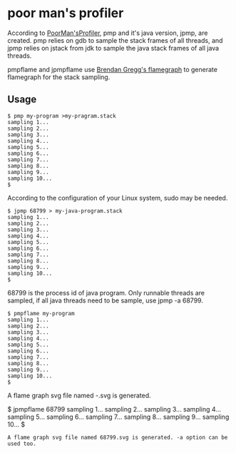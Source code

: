 # poor man's profiler

According to [PoorMan'sProfiler](http://poormansprofiler.org), pmp and it's
java version, jpmp, are created. pmp relies on gdb to sample the stack frames
of all threads, and jpmp relies on jstack from jdk to sample the java stack
frames of all java threads.

pmpflame and jpmpflame use [Brendan Gregg's flamegraph](https://github.com/brendangregg/FlameGraph)
to generate flamegraph for the stack sampling.

## Usage

```
$ pmp my-program >my-pragram.stack
sampling 1...
sampling 2...
sampling 3...
sampling 4...
sampling 5...
sampling 6...
sampling 7...
sampling 8...
sampling 9...
sampling 10...
$ 
```
According to the configuration of your Linux system, sudo may be needed.

```
$ jpmp 68799 > my-java-program.stack
sampling 1...
sampling 2...
sampling 3...
sampling 4...
sampling 5...
sampling 6...
sampling 7...
sampling 8...
sampling 9...
sampling 10...
$ 
```
68799 is the process id of java program. Only runnable threads are sampled, if all
java threads need to be sample, use jpmp -a 68799.

```
$ pmpflame my-program
sampling 1...
sampling 2...
sampling 3...
sampling 4...
sampling 5...
sampling 6...
sampling 7...
sampling 8...
sampling 9...
sampling 10...
$ 
```

A flame graph svg file named <my-program>-<pid>.svg is generated.


$ jpmpflame 68799
sampling 1...
sampling 2...
sampling 3...
sampling 4...
sampling 5...
sampling 6...
sampling 7...
sampling 8...
sampling 9...
sampling 10...
$ 
```
A flame graph svg file named 68799.svg is generated. -a option can be used too.

